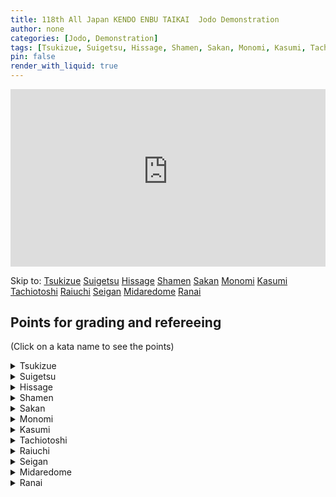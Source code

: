 ```yaml
---
title: 118th All Japan KENDO ENBU TAIKAI  Jodo Demonstration 
author: none
categories: [Jodo, Demonstration]
tags: [Tsukizue, Suigetsu, Hissage, Shamen, Sakan, Monomi, Kasumi, Tachiotoshi, Raiuchi, Seigan, Midaredome, Ranai]
pin: false
render_with_liquid: true
---
```


<style>
.yt {
  position: relative;
  display: block;
  width: 100%; /* width of iframe wrapper */
  height: 0;
  margin: auto;
  padding: 0% 0% 56.25%; /* 16:9 ratio */
  overflow: hidden;
}
.yt iframe {
  position: absolute;
  top: 0; bottom: 0; left: 0;
  width: 100%;
  height: 100%;
  border: 0;
}
</style>


<div class="yt">
  <iframe name="recording" width="560" height="315" src="https://www.youtube-nocookie.com/embed/iBtefP-9uOo?start=7881" allow="autoplay;" allowfullscreen></iframe>
</div>

Skip to: <a href="https://www.youtube-nocookie.com/embed/iBtefP-9uOo?start=7952&autoplay=1" class="post-tag no-text-decoration" target="recording">Tsukizue</a> <a href="https://www.youtube-nocookie.com/embed/iBtefP-9uOo?start=7991&autoplay=1" class="post-tag no-text-decoration" target="recording">Suigetsu</a> <a href="https://www.youtube-nocookie.com/embed/iBtefP-9uOo?start=8025&autoplay=1" class="post-tag no-text-decoration" target="recording">Hissage</a> <a href="https://www.youtube-nocookie.com/embed/iBtefP-9uOo?start=8064&autoplay=1" class="post-tag no-text-decoration" target="recording">Shamen</a> <a href="https://www.youtube-nocookie.com/embed/iBtefP-9uOo?start=8100&autoplay=1" class="post-tag no-text-decoration" target="recording">Sakan</a> <a href="https://www.youtube-nocookie.com/embed/iBtefP-9uOo?start=8135&autoplay=1" class="post-tag no-text-decoration" target="recording">Monomi</a> <a href="https://www.youtube-nocookie.com/embed/iBtefP-9uOo?start=8175&autoplay=1" class="post-tag no-text-decoration" target="recording">Kasumi</a> <a href="https://www.youtube-nocookie.com/embed/iBtefP-9uOo?start=8222&autoplay=1" class="post-tag no-text-decoration" target="recording">Tachiotoshi</a> <a href="https://www.youtube-nocookie.com/embed/iBtefP-9uOo?start=8262&autoplay=1" class="post-tag no-text-decoration" target="recording">Raiuchi</a> <a href="https://www.youtube-nocookie.com/embed/iBtefP-9uOo?start=8308&autoplay=1" class="post-tag no-text-decoration" target="recording">Seigan</a> <a href="https://www.youtube-nocookie.com/embed/iBtefP-9uOo?start=8336&autoplay=1" class="post-tag no-text-decoration" target="recording">Midaredome</a> <a href="https://www.youtube-nocookie.com/embed/iBtefP-9uOo?start=8385&autoplay=1" class="post-tag no-text-decoration" target="recording">Ranai</a> 

<!--VID2
<div class="yt">
  <iframe width="560" height="315" src="https://www.youtube-nocookie.com/embed/iBtefP-9uOo2?start=78812" allowfullscreen></iframe>
</div>
VID2-->
<!--timestamps2-->
## Points for grading and refereeing
(Click on a kata name to see the points)


<details>
<summary>
Tsukizue
</summary>
<blockquote>
Uchi:<br>
1) From a correct Hasso-no-kamae are you entering Shi's Maai and cutting down to a line parallel to the floor?<br>
2) Are you adopting the correct Hidari-jodan-no-kamae?
</blockquote>
<blockquote>
Shi:<br>
1) How is your posture after you have moved your body diagonally backwards and to the right?<br>
2) Are you striking Uchi's left wrist after rotating the Jo diagonally upwards and to the right in a large movement?<br>
3) Are you striking Uchi's left wrist with a correct Honteuchi?
</blockquote>
</details>

<details>
<summary>
Suigetsu
</summary>
<blockquote>
Uchi:<br>
1) Are you correctly cutting Shi's Shomen?<br>
2) After taking sufficient Maai from Hasso-no-kamae are you correctly adopting the Chu- dan no Kamae?
</blockquote>
<blockquote>
Shi:<br>
1) After moving your body diagonally forwards and to the right, are you correctly thrusting Uchi's Suigetsu by pulling back your left shoulder?<br>
2) Have you correctly adopted Hikiotoshi-no-kamae?<br>
3) How is the strength of your Hikiotoshiuchi?
</blockquote>
</details>

<details>
<summary>
Hissage
</summary>
<blockquote>
Uchi:<br>
1) Is the Tachi's Kissaki equally aligned with the Jo in Awase?<br>
2) From Hidari-jodan-no-kamae are you correctly cutting the Shomen?<br>
3) Have you had Kuritsuke correctly performed on you?
</blockquote>
<blockquote>
Shi:<br>
1) Is the Josaki equally aligned with the Tachi in Awase?<br>
2) From a correct Kuritsuke are you correctly thrusting the Suigetsu?
</blockquote>
</details>

<details>
<summary>
Shamen
</summary>
<blockquote>
Uchi:<br>
1) Are you correctly cutting Shomen to a line parallel to the floor?<br>
2) After taking sufficient Maai are you correctly adopting Hidari-jodan-no-kamae?
</blockquote>
<blockquote>
Shi:<br>
1) After moving your body diagonally forwards and to the right, are you correctly dividing the Jo into four equal parts, sliding your right hand and striking Uchi's temple with the Josaki?<br>
2) Are you correctly thrusting Uchi's Suigetsu?
</blockquote>
</details>

<details>
<summary>
Sakan
</summary>
<blockquote>
Uchi:<br>
1) Are you correctly thrusting Shi's Suigetsu?<br>
2) After the Tachi is struck and you move backwards, are you doing so with your right, then left and right foot?<br>
3) Is your Chudan and Hasso-no-kamae correct?
</blockquote>
<blockquote>
Shi:<br>
1) Are you taking an appropriate amount of Maai when you go into Ma Hanmi and move backwards to parry the Kensaki that has been thrust at you?<br>
2) When you strike the Tachi is your right foot forwards?<br>
3) Aligning your left foot to your right foot, are you carrying out the Hikiotoshi in a large movement after holding the entire Jo in both hands?
</blockquote>
</details>

<details>
<summary>
Monomi
</summary>
<blockquote>
Uchi:<br>
1) Are you cutting Shi's Shomen to a line parallel with the floor?<br>
2) Have you correctly adopted Hidari-jodan-no-kamae?
</blockquote>
<blockquote>
Shi:<br>
1) How is your Ashi Sabaki (footwork)?<br>
2) Are you striking Uchi's wrist after rotating the Jo in a large movement?<br>
3) Are you correctly executing Kaeshizuki?
</blockquote>
</details>

<details>
<summary>
Kasumi
</summary>
<blockquote>
Ushi:<br>
1) Stepping forwards with your left then right from a Nisoku-ittou-no-maai are you correctly cutting<br>
Shomen?<br>
2) After having Taiatari performed on you are you correctly moving backwards?
</blockquote>
<blockquote>
Shi:<br>
1) When you strike in Gyakuteuchi how is your posture and attack?<br>
2) Are you correctly performing Hikiotoshi-no-kamae and Taiatari?
</blockquote>
</details>

<details>
<summary>
Tachiotoshi
</summary>
<blockquote>
Ushi:<br>
1) Are you parrying the Jo after correctly moving your body horizontally to the left?<br>
2) Are you cutting Shi's neck after rotating the Tachi above your head in a large movement?<br>
3) Are you moving backwards correctly after having had Kuritsuke performed on you?
</blockquote>
<blockquote>
Shi:<br>
1) After moving your body are you correctly carrying out Gyakuteuchi?<br>
2) Are you in a correct posture for Kuritsuke?
</blockquote>
</details>

<details>
<summary>
Raiuchi
</summary>
<blockquote>
Ushi:<br>
1) Are you correctly cutting Shi's upper arm?<br>
2) After taking a large step backwards with your left foot, are you cutting Shi from their shoulder to their neck?
</blockquote>
<blockquote>
Shi:<br>
1) Are you correctly thrusting Uchi's Suigetsu?<br>
2) After moving your body diagonally forwards and to the left, are you correctly thrusting Uchi's Hibara?
</blockquote>
</details>

<details>
<summary>
Seigan
</summary>
<blockquote>
Uchi:<br>
1) In the correct Maai relative to Shi how is your posture when you grip the Tsuka with your right hand?<br>
2) Are you correctly carrying out Katategiri (one handed cut)?
</blockquote>
<blockquote>
Shi:<br>
1) Are you correctly entering Uchi's Maai to attack their eyes with the Josaki and then correctly thrusting their Suigetsu?<br>
2) After moving your body diagonally forwards and to the left, are you correctly thrusting at Uchi's Hibara?<br>
3) In response to Uchi's Katategiri, do you move your wrist out of reach and strike their Suigetsu from a correct Hasso posture?
</blockquote>
</details>

<details>
<summary>
Midaredome
</summary>
<blockquote>
Uchi:<br>
1) Are you correctly cutting Shi's Do (upper body)?<br>
2) After moving your right foot slightly closer to your left foot, do you retaliate by cutting Shi's Shomen?<br>
shi:<br>
1) When you strike in Gyakuteuchi what is the position of your left hand?<br>
2) When the Josaki is above your head are you correctly attacking Uchi's face?
</blockquote>
<blockquote>

</blockquote>
</details>

<details>
<summary>
Ranai
</summary>
<blockquote>
Uchi:<br>
1) How is your posture after you have drawn the Tachi diagonally upwards and to the right?<br>
2) Are you correctly cutting Shi's Do (upper side body)?<br>
3) After moving your left foot backwards are you correctly parrying the Jo in front of your forehead?<br>
4) Are you correctly attacking Shi's chest and cutting it?<br>
5) After Shi has performed Kurihanashi on you, move backwards using your right, left and right foot, how is your posture and Metsuke?<br>
6) Are you cutting Shi's right wrist with Katategiri; and are you stepping forwards and correctly thrusting?<br>
7) Are you correctly cutting Shi's Do (upper side body)?<br>
Appendix for Uchi (Tachi)<br>
1) Be sure to keep your arms and wrists flexible.<br>
2) How to correctly cut with an effective Hasuji.
</blockquote>
<blockquote>
Shi:<br>
1) From Hikiotoshi-no-kamae, are you using your left and right feet to sufficiently contain Uchi; are you entering his Temoto?<br>
2) Are you correctly thrusting Uchi's<br>
Hibara?<br>
3) After stepping forwards with your right foot, are you immediately cutting Shomen?<br>
4) Are you moving back correctly in response to Uchi's attack?<br>
5) Are you correctly separating from Uchi?<br>
6) Is your posture on receiving Dobarai correct?<br>

</blockquote>
</details>

